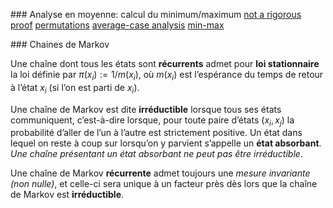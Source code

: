 ### Analyse en moyenne: calcul du minimum/maximum
[not a rigorous proof](https://stackoverflow.com/a/6735854)
[permutations](http://www.ens-lyon.fr/denif/data/algorithmique_enslyon/07-08-semestre1/td/td1_min_corrige.pdf)
[average-case analysis](https://www.nitt.edu/home/academics/departments/cse/faculty/kvi/Slides%20MaxFind%20algorithm%20analysis.pdf)
[min-max](https://cs.stackexchange.com/questions/89842/average-case-analysis-for-finding-max-and-min-value-on-an-array)


### Chaines de Markov

Une chaîne dont tous les états sont **récurrents** admet pour **loi stationnaire** la loi définie par $π(x_i) := 1 / m(x_i)$, où $m(x_i)$ est l’espérance du temps de retour à l’état $x_i$ (si l’on est parti de $x_i$).

Une chaîne de Markov est dite **irréductible** lorsque tous ses états communiquent, c’est-à-dire lorsque, pour toute paire d’états $(x_i, x_j)$ la probabilité d’aller de l’un à l’autre est strictement positive.  Un état dans lequel on reste à coup sur lorsqu’on y parvient s’appelle un **état absorbant**. *Une chaîne présentant un état absorbant ne peut pas être irréductible*.

Une chaîne de Markov **récurrente** admet toujours une *mesure invariante (non nulle)*, et celle-ci sera unique à un facteur près dès lors que la chaîne de Markov est **irréductible**.